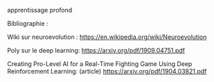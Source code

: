 apprentissage profond

Bibliographie :

Wiki sur neuroevolution :
https://en.wikipedia.org/wiki/Neuroevolution

Poly sur le deep learning:
https://arxiv.org/pdf/1909.04751.pdf

Creating Pro-Level AI for a Real-Time Fighting Game Using Deep Reinforcement Learning: (article)
https://arxiv.org/pdf/1904.03821.pdf
